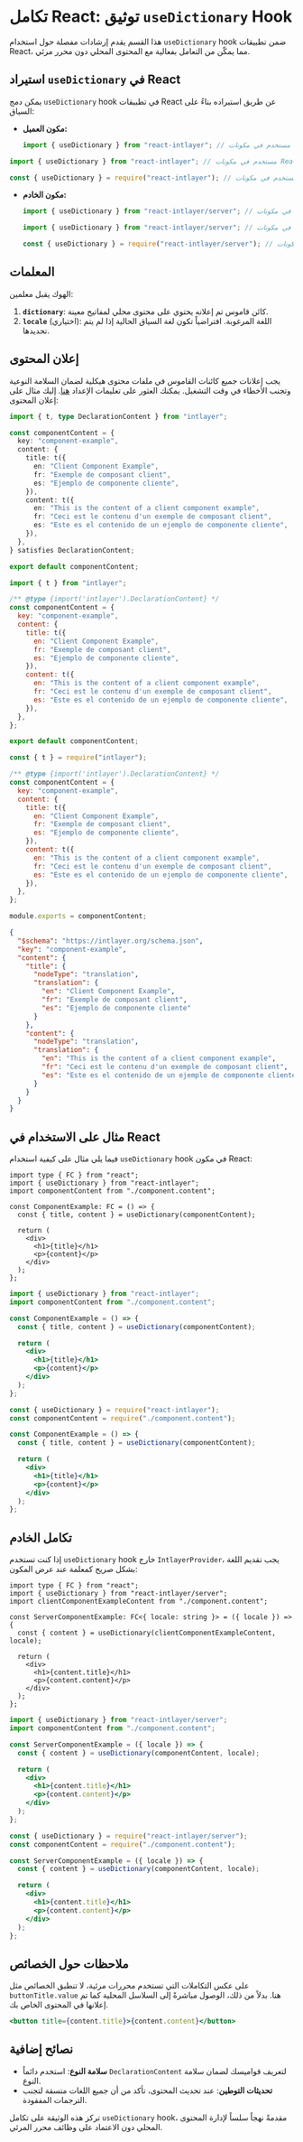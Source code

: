 # تكامل React: توثيق `useDictionary` Hook

هذا القسم يقدم إرشادات مفصلة حول استخدام `useDictionary` hook ضمن تطبيقات React، مما يمكّن من التعامل بفعالية مع المحتوى المحلي دون محرر مرئي.

## استيراد `useDictionary` في React

يمكن دمج `useDictionary` hook في تطبيقات React عن طريق استيراده بناءً على السياق:

- **مكون العميل:**

  ```typescript codeFormat="typescript"
  import { useDictionary } from "react-intlayer"; // مستخدم في مكونات React على جانب العميل
  ```

```javascript codeFormat="esm"
import { useDictionary } from "react-intlayer"; // مستخدم في مكونات React على جانب العميل
```

```javascript codeFormat="commonjs"
const { useDictionary } = require("react-intlayer"); // مستخدم في مكونات React على جانب العميل
```

- **مكون الخادم:**

  ```typescript codeFormat="typescript"
  import { useDictionary } from "react-intlayer/server"; // مستخدم في مكونات React على جانب الخادم
  ```

  ```javascript codeFormat="esm"
  import { useDictionary } from "react-intlayer/server"; // مستخدم في مكونات React على جانب الخادم
  ```

  ```javascript codeFormat="commonjs"
  const { useDictionary } = require("react-intlayer/server"); // مستخدم في مكونات React على جانب الخادم
  ```

## المعلمات

الهوك يقبل معلمين:

1. **`dictionary`**: كائن قاموس تم إعلانه يحتوي على محتوى محلي لمفاتيح معينة.
2. **`locale`** (اختياري): اللغة المرغوبة. افتراضياً تكون لغة السياق الحالية إذا لم يتم تحديدها.

## إعلان المحتوى

يجب إعلانات جميع كائنات القاموس في ملفات محتوى هيكلية لضمان السلامة النوعية وتجنب الأخطاء في وقت التشغيل. يمكنك العثور على تعليمات الإعداد [هنا](https://github.com/aymericzip/intlayer/blob/main/docs/ar/content_declaration/get_started.md). إليك مثال على إعلان المحتوى:

```typescript fileName="./component.content.ts" contentDeclarationFormat="typescript"
import { t, type DeclarationContent } from "intlayer";

const componentContent = {
  key: "component-example",
  content: {
    title: t({
      en: "Client Component Example",
      fr: "Exemple de composant client",
      es: "Ejemplo de componente cliente",
    }),
    content: t({
      en: "This is the content of a client component example",
      fr: "Ceci est le contenu d'un exemple de composant client",
      es: "Este es el contenido de un ejemplo de componente cliente",
    }),
  },
} satisfies DeclarationContent;

export default componentContent;
```

```javascript fileName="./component.content.mjs" contentDeclarationFormat="esm"
import { t } from "intlayer";

/** @type {import('intlayer').DeclarationContent} */
const componentContent = {
  key: "component-example",
  content: {
    title: t({
      en: "Client Component Example",
      fr: "Exemple de composant client",
      es: "Ejemplo de componente cliente",
    }),
    content: t({
      en: "This is the content of a client component example",
      fr: "Ceci est le contenu d'un exemple de composant client",
      es: "Este es el contenido de un ejemplo de componente cliente",
    }),
  },
};

export default componentContent;
```

```javascript fileName="./component.content.cjs" contentDeclarationFormat="commonjs"
const { t } = require("intlayer");

/** @type {import('intlayer').DeclarationContent} */
const componentContent = {
  key: "component-example",
  content: {
    title: t({
      en: "Client Component Example",
      fr: "Exemple de composant client",
      es: "Ejemplo de componente cliente",
    }),
    content: t({
      en: "This is the content of a client component example",
      fr: "Ceci est le contenu d'un exemple de composant client",
      es: "Este es el contenido de un ejemplo de componente cliente",
    }),
  },
};

module.exports = componentContent;
```

```json fileName="./component.content.json" contentDeclarationFormat="json"
{
  "$schema": "https://intlayer.org/schema.json",
  "key": "component-example",
  "content": {
    "title": {
      "nodeType": "translation",
      "translation": {
        "en": "Client Component Example",
        "fr": "Exemple de composant client",
        "es": "Ejemplo de componente cliente"
      }
    },
    "content": {
      "nodeType": "translation",
      "translation": {
        "en": "This is the content of a client component example",
        "fr": "Ceci est le contenu d'un exemple de composant client",
        "es": "Este es el contenido de un ejemplo de componente cliente"
      }
    }
  }
}
```

## مثال على الاستخدام في React

فيما يلي مثال على كيفية استخدام `useDictionary` hook في مكون React:

```tsx fileName="./ComponentExample.tsx" codeFormat="typescript"
import type { FC } from "react";
import { useDictionary } from "react-intlayer";
import componentContent from "./component.content";

const ComponentExample: FC = () => {
  const { title, content } = useDictionary(componentContent);

  return (
    <div>
      <h1>{title}</h1>
      <p>{content}</p>
    </div>
  );
};
```

```jsx fileName="./ComponentExample.mjx" codeFormat="esm"
import { useDictionary } from "react-intlayer";
import componentContent from "./component.content";

const ComponentExample = () => {
  const { title, content } = useDictionary(componentContent);

  return (
    <div>
      <h1>{title}</h1>
      <p>{content}</p>
    </div>
  );
};
```

```jsx fileName="./ComponentExample.csx" codeFormat="commonjs"
const { useDictionary } = require("react-intlayer");
const componentContent = require("./component.content");

const ComponentExample = () => {
  const { title, content } = useDictionary(componentContent);

  return (
    <div>
      <h1>{title}</h1>
      <p>{content}</p>
    </div>
  );
};
```

## تكامل الخادم

إذا كنت تستخدم `useDictionary` hook خارج `IntlayerProvider`، يجب تقديم اللغة بشكل صريح كمعلمة عند عرض المكون:

```tsx fileName="./ServerComponentExample.tsx" codeFormat="typescript"
import type { FC } from "react";
import { useDictionary } from "react-intlayer/server";
import clientComponentExampleContent from "./component.content";

const ServerComponentExample: FC<{ locale: string }> = ({ locale }) => {
  const { content } = useDictionary(clientComponentExampleContent, locale);

  return (
    <div>
      <h1>{content.title}</h1>
      <p>{content.content}</p>
    </div>
  );
};
```

```jsx fileName="./ServerComponentExample.mjx" codeFormat="esm"
import { useDictionary } from "react-intlayer/server";
import componentContent from "./component.content";

const ServerComponentExample = ({ locale }) => {
  const { content } = useDictionary(componentContent, locale);

  return (
    <div>
      <h1>{content.title}</h1>
      <p>{content.content}</p>
    </div>
  );
};
```

```jsx fileName="./ServerComponentExample.csx" codeFormat="commonjs"
const { useDictionary } = require("react-intlayer/server");
const componentContent = require("./component.content");

const ServerComponentExample = ({ locale }) => {
  const { content } = useDictionary(componentContent, locale);

  return (
    <div>
      <h1>{content.title}</h1>
      <p>{content.content}</p>
    </div>
  );
};
```

## ملاحظات حول الخصائص

على عكس التكاملات التي تستخدم محررات مرئية، لا تنطبق الخصائص مثل `buttonTitle.value` هنا. بدلاً من ذلك، الوصول مباشرةً إلى السلاسل المحلية كما تم إعلانها في المحتوى الخاص بك.

```jsx
<button title={content.title}>{content.content}</button>
```

## نصائح إضافية

- **سلامة النوع**: استخدم دائماً `DeclarationContent` لتعريف قواميسك لضمان سلامة النوع.
- **تحديثات التوطين**: عند تحديث المحتوى، تأكد من أن جميع اللغات متسقة لتجنب الترجمات المفقودة.

تركز هذه الوثيقة على تكامل `useDictionary` hook، مقدمةً نهجاً سلساً لإدارة المحتوى المحلي دون الاعتماد على وظائف محرر المرئي.
